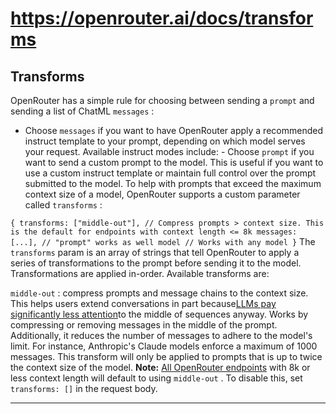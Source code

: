# https://openrouter.ai/docs/transforms

<!--
URL: https://openrouter.ai/docs/transforms
title: Transforms | OpenRouter
url: https://openrouter.ai
hostname: openrouter.ai
description: Transform data for model consumption
sitename: OpenRouter
date: 2023-01-01
categories: []
tags: []
image: https://openrouter.ai/dynamic-og?pathname=docs%2Ftransforms&title=Transforms&description=Transform+data+for+model+consumption
filedate: 2024-12-14
-->

## Transforms

OpenRouter has a simple rule for choosing between sending a `prompt`
and sending a list of ChatML `messages`
:

- Choose
`messages`
if you want to have OpenRouter apply a recommended instruct template to your prompt, depending on which model serves your request. Available instruct modes include: - Choose
`prompt`
if you want to send a custom prompt to the model. This is useful if you want to use a custom instruct template or maintain full control over the prompt submitted to the model.
To help with prompts that exceed the maximum context size of a model, OpenRouter supports a custom parameter called `transforms`
:

`{ transforms: ["middle-out"], // Compress prompts > context size. This is the default for endpoints with context length <= 8k messages: [...], // "prompt" works as well model // Works with any model }`
The `transforms`
param is an array of strings that tell
OpenRouter to apply a series of transformations to the prompt before
sending it to the model. Transformations are applied in-order. Available
transforms are:

`middle-out`
: compress prompts and message chains to the context size. This helps users extend conversations in part because[LLMs pay significantly less attention](https://twitter.com/xanderatallah/status/1678511019834896386)to the middle of sequences anyway. Works by compressing or removing messages in the middle of the prompt. Additionally, it reduces the number of messages to adhere to the model's limit. For instance, Anthropic's Claude models enforce a maximum of 1000 messages. This transform will only be applied to prompts that is up to twice the context size of the model.
**Note:** [All OpenRouter endpoints](/models) with 8k or less context length will default to using `middle-out`
. To disable this, set `transforms: []`
in the request body.

---